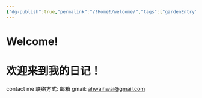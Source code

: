 ```yaml
---
{"dg-publish":true,"permalink":"/!Home!/welcome/","tags":["gardenEntry"]}
---
```


# Welcome!
# 欢迎来到我的日记！

contact me 联络方式:
邮箱 gmail: ahwaihwai@gmail.com
